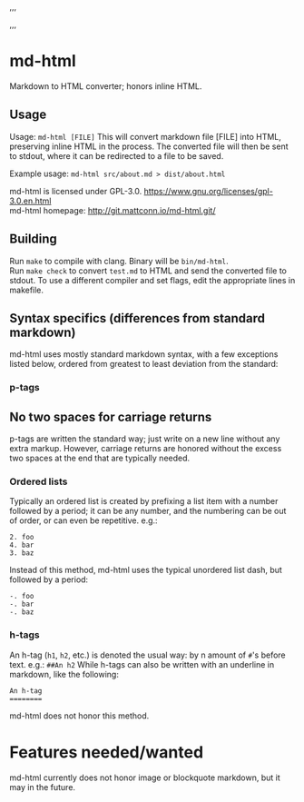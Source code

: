 ,,,
<head>
	<title>md-html test</title>
</head>
,,,

# md-html
Markdown to HTML converter; honors inline HTML.

## Usage
Usage: `md-html [FILE]`
This will convert markdown file [FILE] into HTML, preserving inline HTML in the process.
The converted file will then be sent to stdout, where it can be redirected to a file to be saved.

Example usage:
`md-html src/about.md > dist/about.html`

md-html is licensed under GPL-3.0. <https://www.gnu.org/licenses/gpl-3.0.en.html>  
md-html homepage: <http://git.mattconn.io/md-html.git/>

## Building
Run `make` to compile with clang. Binary will be `bin/md-html`.  
Run `make check` to convert `test.md` to HTML and send the converted file to stdout.
To use a different compiler and set flags, edit the appropriate lines in makefile.

## Syntax specifics (differences from standard markdown)
md-html uses mostly standard markdown syntax, with a few exceptions listed below, ordered from greatest to least deviation from the standard:

### p-tags
## No two spaces for carriage returns
p-tags are written the standard way; just write on a new line without any extra markup. However, carriage returns are honored without the excess two spaces at the end that are typically needed.

### Ordered lists
Typically an ordered list is created by prefixing a list item with a number followed by a period; it can be any number, and the numbering can be out of order, or can even be repetitive. 
e.g.:
```
2. foo
4. bar
3. baz
```
Instead of this method, md-html uses the typical unordered list dash, but followed by a period:
```
-. foo
-. bar
-. baz
```

### h-tags
An h-tag (`h1`, `h2`, etc.) is denoted the usual way: by n amount of `#`'s before text.
e.g.: `##An h2`
While h-tags can also be written with an underline in markdown, like the following:
```
An h-tag
========
```
md-html does not honor this method.

# Features needed/wanted
md-html currently does not honor image or blockquote markdown, but it may in the future.

